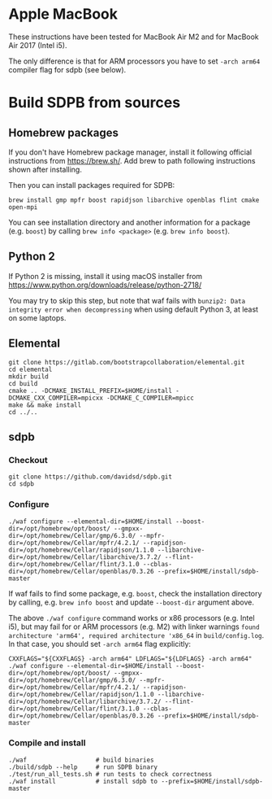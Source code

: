 # Apple MacBook

These instructions have been tested for MacBook Air M2 and for MacBook Air 2017 (Intel i5).

The only difference is that for ARM processors you have to set `-arch arm64` compiler flag for sdpb (see below).

# Build SDPB from sources

## Homebrew packages

If you don't have Homebrew package manager, install it following official instructions from https://brew.sh/. Add brew
to path following instructions shown after installing.

Then you can install packages required for SDPB:

    brew install gmp mpfr boost rapidjson libarchive openblas flint cmake open-mpi

You can see installation directory and another information for a package (e.g. `boost`)
by calling `brew info <package>` (e.g. `brew info boost`).

## Python 2

If Python 2 is missing, install it using macOS installer from https://www.python.org/downloads/release/python-2718/

You may try to skip this step, but note that waf fails with `bunzip2: Data integrity error when decompressing` when
using default Python 3, at least on some laptops.

## Elemental

    git clone https://gitlab.com/bootstrapcollaboration/elemental.git
    cd elemental
    mkdir build
    cd build
    cmake .. -DCMAKE_INSTALL_PREFIX=$HOME/install -DCMAKE_CXX_COMPILER=mpicxx -DCMAKE_C_COMPILER=mpicc
    make && make install
    cd ../..

## sdpb

### Checkout
    git clone https://github.com/davidsd/sdpb.git
    cd sdpb 

### Configure

    ./waf configure --elemental-dir=$HOME/install --boost-dir=/opt/homebrew/opt/boost/ --gmpxx-dir=/opt/homebrew/Cellar/gmp/6.3.0/ --mpfr-dir=/opt/homebrew/Cellar/mpfr/4.2.1/ --rapidjson-dir=/opt/homebrew/Cellar/rapidjson/1.1.0 --libarchive-dir=/opt/homebrew/Cellar/libarchive/3.7.2/ --flint-dir=/opt/homebrew/Cellar/flint/3.1.0 --cblas-dir=/opt/homebrew/Cellar/openblas/0.3.26 --prefix=$HOME/install/sdpb-master

If waf fails to find some package, e.g. `boost`, check the installation directory by calling, e.g. `brew info boost` and
update `--boost-dir` argument above.

The above `./waf configure` command works or x86 processors (e.g. Intel i5), but may fail for or ARM processors (e.g.
M2) with linker warnings `found architecture 'arm64', required architecture 'x86_64` in `build/config.log`.
In that case, you should set `-arch arm64` flag explicitly:

    CXXFLAGS="${CXXFLAGS} -arch arm64" LDFLAGS="${LDFLAGS} -arch arm64" ./waf configure --elemental-dir=$HOME/install --boost-dir=/opt/homebrew/opt/boost/ --gmpxx-dir=/opt/homebrew/Cellar/gmp/6.3.0/ --mpfr-dir=/opt/homebrew/Cellar/mpfr/4.2.1/ --rapidjson-dir=/opt/homebrew/Cellar/rapidjson/1.1.0 --libarchive-dir=/opt/homebrew/Cellar/libarchive/3.7.2/ --flint-dir=/opt/homebrew/Cellar/flint/3.1.0 --cblas-dir=/opt/homebrew/Cellar/openblas/0.3.26 --prefix=$HOME/install/sdpb-master

### Compile and install

    ./waf                   # build binaries
    ./build/sdpb --help     # run SDPB binary
    ./test/run_all_tests.sh # run tests to check correctness
    ./waf install           # install sdpb to --prefix=$HOME/install/sdpb-master
